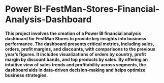 # Power BI-FestMan-Stores-Financial-Analysis-Dashboard
#### This project involves the creation of a Power BI financial analysis dashboard for FestMan Stores to provide key insights into business performance. The dashboard presents critical metrics, including sales, orders, profit margins, and discounts, with comparisons to the previous year’s figures. It includes visualizations of orders by country, profit margin by discount bands, and top products by sales. By offering an intuitive view of sales trends and profitability across segments, the dashboard aids in data-driven decision-making and helps optimize business strategies.
